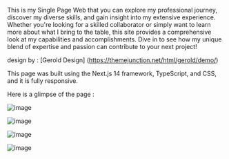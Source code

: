 This is my Single Page Web that you can explore my professional journey, discover my diverse skills, and gain insight into my extensive experience. Whether you're looking for a skilled collaborator or simply want to learn more about what I bring to the table, this site provides a comprehensive look at my capabilities and accomplishments. Dive in to see how my unique blend of expertise and passion can contribute to your next project!

design by : [Gerold Design] (https://themejunction.net/html/gerold/demo/)

This page was built using the Next.js 14 framework, TypeScript, and CSS, and it is fully responsive.

Here is a glimpse of the page : 

![image](https://github.com/LepakBoy/single_page/assets/42567590/bd2c3f58-fd60-4f18-af0d-fc330e44ac72)

![image](https://github.com/LepakBoy/single_page/assets/42567590/8a7b9725-a9a8-46fb-9792-47af06eaa6c0)

![image](https://github.com/LepakBoy/single_page/assets/42567590/24fc6864-fa4f-4f36-b543-90e6ae2fbbf8)

![image](https://github.com/LepakBoy/single_page/assets/42567590/bbb0c768-4bf2-4b68-a1da-610cb1669ca2)
